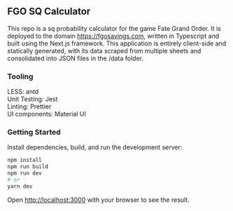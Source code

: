 ## FGO SQ Calculator
This repo is a sq probability calculator for the game Fate Grand Order. It is deployed to the domain https://fgosavings.com, written in Typescript and built using the Next.js framework. This application is entirely client-side and statically generated, with its data scraped from multiple sheets and consolidated into JSON files in the /data folder.

### Tooling
LESS: antd  
Unit Testing: Jest  
Linting: Prettier  
UI components: Material UI  

### Getting Started
Install dependencies, build, and run the development server:
```bash
npm install
npm run build
npm run dev
# or
yarn dev
```

Open [http://localhost:3000](http://localhost:3000) with your browser to see the result.
